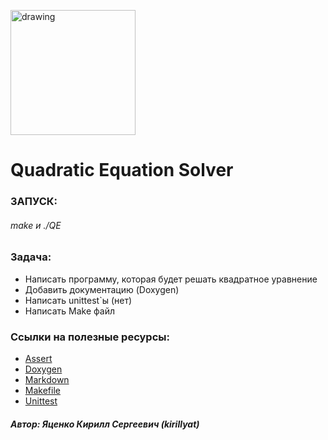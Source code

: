 <a href="https://www.ispras.ru" target="_blank"><img src="http://talisman.ispras.ru/wp-content/uploads/2019/01/logo_RU.jpg" alt="drawing" width="200"/></a>

# Quadratic Equation Solver

### ЗАПУСК: 
###### make  и  ./QE

### Задача:
- Написать программу, которая будет решать квадратное уравнение
- Добавить документацию (Doxygen)
- Написать unittest`ы (нет)
- Написать Make файл



### Ссылки на полезные ресурсы:
- <a href="https://habr.com/ru/post/141080" target="_blank">Assert</a>
- <a href="https://habr.com/ru/post/252101" target="_blank">Doxygen</a>
- <a href="https://github.com/sandino/Markdown-Cheatsheet" target="_blank">Markdown</a>
- <a href="https://habr.com/ru/post/155201" target="_blank">Makefile</a>
- <a href="https://habr.com/ru/post/169381" target="_blank">Unittest</a>

##### Автор: Яценко Кирилл Сергеевич (kirillyat)
